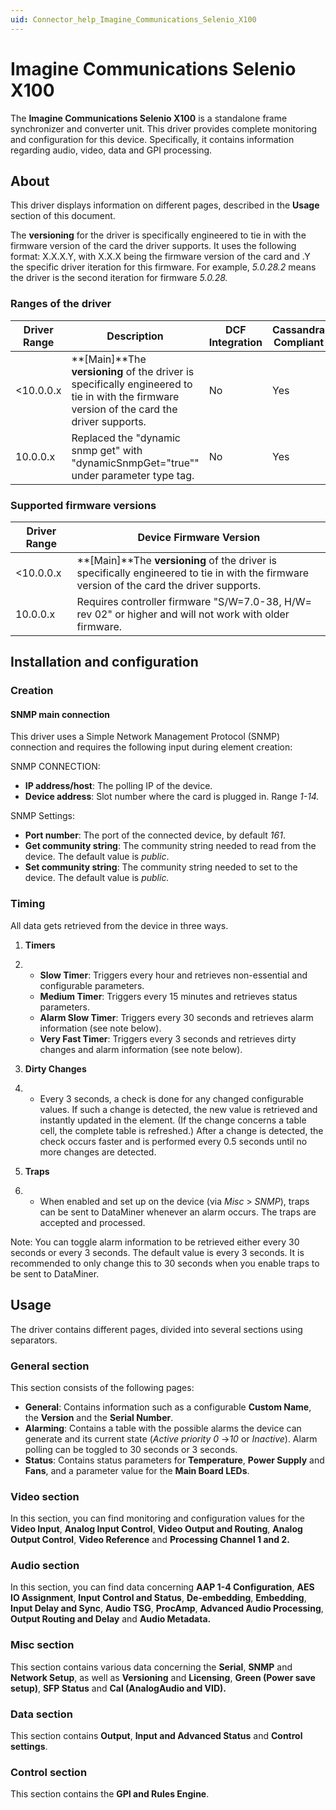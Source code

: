 ```yaml
---
uid: Connector_help_Imagine_Communications_Selenio_X100
---
```


# Imagine Communications Selenio X100

The **Imagine Communications Selenio X100** is a standalone frame synchronizer and converter unit. This driver provides complete monitoring and configuration for this device. Specifically, it contains information regarding audio, video, data and GPI processing.

## About

This driver displays information on different pages, described in the **Usage** section of this document.

The **versioning** for the driver is specifically engineered to tie in with the firmware version of the card the driver supports. It uses the following format: X.X.X.Y, with X.X.X being the firmware version of the card and .Y the specific driver iteration for this firmware. For example, *5.0.28.2* means the driver is the second iteration for firmware *5.0.28.*

### Ranges of the driver

| **Driver Range** | **Description**                                                                                                                              | **DCF Integration** | **Cassandra Compliant** |
|------------------|----------------------------------------------------------------------------------------------------------------------------------------------|---------------------|-------------------------|
| \<10.0.0.x       | **\[Main\]**The **versioning** of the driver is specifically engineered to tie in with the firmware version of the card the driver supports. | No                  | Yes                     |
| 10.0.0.x         | Replaced the "dynamic snmp get" with "dynamicSnmpGet="true"" under parameter type tag.                                                       | No                  | Yes                     |

### Supported firmware versions

| **Driver Range** | **Device Firmware Version**                                                                                                                  |
|------------------|----------------------------------------------------------------------------------------------------------------------------------------------|
| \<10.0.0.x       | **\[Main\]**The **versioning** of the driver is specifically engineered to tie in with the firmware version of the card the driver supports. |
| 10.0.0.x         | Requires controller firmware "S/W=7.0-38, H/W= rev 02" or higher and will not work with older firmware.                                      |

## Installation and configuration

### Creation

#### SNMP main connection

This driver uses a Simple Network Management Protocol (SNMP) connection and requires the following input during element creation:

SNMP CONNECTION:

- **IP address/host**: The polling IP of the device.
- **Device address**: Slot number where the card is plugged in. Range *1-14.*

SNMP Settings:

- **Port number**: The port of the connected device, by default *161*.
- **Get community string**: The community string needed to read from the device. The default value is *public*.
- **Set community string**: The community string needed to set to the device. The default value is *public.*

### Timing

All data gets retrieved from the device in three ways.

1.  **Timers**

2.  - **Slow Timer**: Triggers every hour and retrieves non-essential and configurable parameters.
    - **Medium Timer**: Triggers every 15 minutes and retrieves status parameters.
    - **Alarm Slow Timer**: Triggers every 30 seconds and retrieves alarm information (see note below).
    - **Very Fast Timer**: Triggers every 3 seconds and retrieves dirty changes and alarm information (see note below).

3.  **Dirty Changes**

4.  - Every 3 seconds, a check is done for any changed configurable values. If such a change is detected, the new value is retrieved and instantly updated in the element. (If the change concerns a table cell, the complete table is refreshed.) After a change is detected, the check occurs faster and is performed every 0.5 seconds until no more changes are detected.

5.  **Traps**

6.  - When enabled and set up on the device (via *Misc* \> *SNMP*), traps can be sent to DataMiner whenever an alarm occurs. The traps are accepted and processed.

Note: You can toggle alarm information to be retrieved either every 30 seconds or every 3 seconds. The default value is every 3 seconds. It is recommended to only change this to 30 seconds when you enable traps to be sent to DataMiner.

## Usage

The driver contains different pages, divided into several sections using separators.

### General section

This section consists of the following pages:

- **General**: Contains information such as a configurable **Custom Name**, the **Version** and the **Serial Number**.
- **Alarming**: Contains a table with the possible alarms the device can generate and its current state (*Active priority 0* -\>*10* or *Inactive*). Alarm polling can be toggled to 30 seconds or 3 seconds.
- **Status**: Contains status parameters for **Temperature**, **Power Supply** and **Fans**, and a parameter value for the **Main Board LEDs**.

### Video section

In this section, you can find monitoring and configuration values for the **Video Input**, **Analog Input Control**, **Video Output and Routing**, **Analog Output Control**, **Video Reference** and **Processing Channel 1 and 2.**

### Audio section

In this section, you can find data concerning **AAP 1-4 Configuration**, **AES IO Assignment**, **Input Control and Status**, **De-embedding**, **Embedding**, **Input Delay and Sync**, **Audio TSG**, **ProcAmp**, **Advanced Audio Processing**, **Output Routing and Delay** and **Audio Metadata.**

### Misc section

This section contains various data concerning the **Serial**, **SNMP** and **Network Setup**, as well as **Versioning** and **Licensing**, **Green (Power save setup)**, **SFP Status** and **Cal (AnalogAudio and VID).**

### Data section

This section contains **Output**, **Input and Advanced Status** and **Control settings**.

### Control section

This section contains the **GPI and Rules Engine**.

